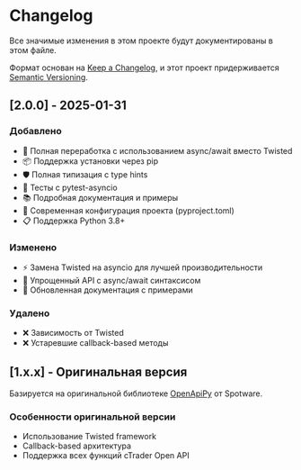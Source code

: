 # Changelog

Все значимые изменения в этом проекте будут документированы в этом файле.

Формат основан на [Keep a Changelog](https://keepachangelog.com/en/1.0.0/),
и этот проект придерживается [Semantic Versioning](https://semver.org/spec/v2.0.0.html).

## [2.0.0] - 2025-01-31

### Добавлено
- 🚀 Полная переработка с использованием async/await вместо Twisted
- 📦 Поддержка установки через pip
- 🛡️ Полная типизация с type hints
- 🧪 Тесты с pytest-asyncio
- 📚 Подробная документация и примеры
- 🔧 Современная конфигурация проекта (pyproject.toml)
- 📋 Поддержка Python 3.8+

### Изменено
- ⚡ Замена Twisted на asyncio для лучшей производительности
- 🔄 Упрощенный API с async/await синтаксисом
- 📝 Обновленная документация с примерами

### Удалено
- ❌ Зависимость от Twisted
- ❌ Устаревшие callback-based методы

## [1.x.x] - Оригинальная версия

Базируется на оригинальной библиотеке [OpenApiPy](https://github.com/spotware/OpenApiPy) от Spotware.

### Особенности оригинальной версии
- Использование Twisted framework
- Callback-based архитектура
- Поддержка всех функций cTrader Open API 